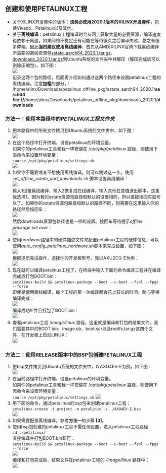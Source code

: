 ## 创建和使用PETALINUX工程
- 关于XILINX开发套件的版本：**请务必使用2020.1版本的XILINX开发套件**，包括Vivado、Petalinux以及其他。
- 关于**离线编译**：petalinux工程编译时会从网上获取大量的必要资源，编译速度也依赖于网速，如果网络不稳定还有可能在等待很久之后编译失败，总之有很多弊端。因此**强烈建议使用离线编译**，首先从AMD|XILINX官网下载离线编译所需要的离线资源包[sstate_aarch64_2020.1.tar.gz](https://xilinx-ax-dl.entitlenow.com/dl/ul/2020/06/01/R210329478/sstate_aarch64_2020.1.tar.gz?hash=EqeKX8hOtjjXirWfThN0NA&expires=1677753350&filename=sstate_aarch64_2020.1.tar.gz)、[downloads_2020.1.tar.gz](https://xilinx-ax-dl.entitlenow.com/dl/ul/2020/06/01/R210329480/downloads_2020.1.tar.gz?hash=zfojKvkf1j-MM0E3Ba9UkQ&expires=1677753365&filename=downloads_2020.1.tar.gz)到Ubuntu系统的文件夹中并解压（解压完成后可以删除压缩包）。如下图：\
![](../.images_for_documents/3.png)\
记录这两个包的路径，后面再介绍如何通过这两个路径来设置petalinux工程的离线编译。注意**加粗**的部分，：\
/home/alinx/Downloads/petalinux_offline_pkg/sstate_aarch64_2020.1/**aarch64**
**file://**/home/alinx/Downloads/petalinux_offline_pkg/downloads_2020.1/**downloads**
### 方法一：使用本路径中的*PETALINUX工程文件夹*
1. 把本路径中的所有文件拷贝到Ubuntu系统的文件夹中，如下图：\
![](../.images_for_documents/1.png)
2. 在这个路径中打开终端，设置petalinux的环境变量。\
如果你的petalinux工具和我一样安装在 */opt/pkg/petalinux* 路径，则使用下面命令来设置环境变量：\
`source /opt/pkg/petalinux/settings.sh`\
![](../.images_for_documents/2.png)
3. 如果你不需要或者不想使用离线编译，则可以跳过这一步。使用*set_offline_sstate_and_downloads.sh* 脚本设置离线编译：\
![](../.images_for_documents/6.png)\
输入1设置离线编译，输入2恢复成在线编译，输入其他任意值退出脚本，这里我选择1。因为我的sstate资源包路径和默认的设置相同，所以直接按回车就可以了。如果你的sstate资源包路径和默认的路径不同，则需要在这里输入你的路径然后按回车：\
![](../.images_for_documents/7.png)\
然后downloads资源包路径也是一样的设置。按回车等待提示*offline package set over*：\
![](../.images_for_documents/8.png)
4. 使用*hardware*路径中的硬件描述文件来配置petalinux工程的硬件信息，可以使用*auto_config_petalinux_hardware.sh*脚本来完成设置，如下图：\
![](../.images_for_documents/4.png)\
根据提示完成操作，选择你的开发板型号，我以AXU2CG-E为例：\
![](../.images_for_documents/5.png)
5. 现在就可以编译petalinux工程了，在终端中输入下面的命令编译工程并在编译完成后打包BOOT.bin：\
`petalinux-build && petalinux-package --boot --u-boot --fsbl --fpga --force`\
即使是使用离线编译，每个工程的第一次编译都会花上较长的时间。耐心等待编译完成：\
![](../.images_for_documents/9.png)\
编译成功!!!并且打包了BOOT.bin：\
![](../.images_for_documents/10.png)
6. 查看petalinux工程 */image/linux* 路径，这里就是编译和打包的结果文件。我们需要其中的BOOT.bin、image.ub、boot.scr以及rootfs.tar.gz这四个文件，在开发板上启动LINUX：\
![](../.images_for_documents/11.png)

### 方法二：使用RELEASE版本中的BSP包创建PETALINUX工程
1. 把bsp文件拷贝到Ubuntu系统的文件夹中，以AXU4EV-E为例，如下图：\
![](../.images_for_documents/12.png)
2. 在当前路径中打开终端，设置petalinux的环境变量。\
如果你的petalinux工具和我一样安装在 /opt/pkg/petalinux 路径，则使用下面命令来设置环境变量：\
`source /opt/pkg/petalinux/settings.sh`
![](../.images_for_documents/13.png)
3. 用下面的命令，通过petalinux的bsp包来创建petalinux工程：\
`petalinux-create -t project -n petalinux -s ./AXU4EV-E.bsp`\
![](../.images_for_documents/14.png)
4. 如果需要配置离线编译，参考**方法一**的步骤 **[3]**。
5. 使用bsp包创建的petalinux工程不需任何设置，进入petalinux工程路径\
`cd ./petalinux/`\
直接编译并打包BOOT.bin即可：\
`petalinux-build && petalinux-package --boot --u-boot --fsbl --fpga --force`\
![](../.images_for_documents/15.png)\
编译和打包完成后，结果文件在petalinux工程的 */image/linux* 路径中：\
![](../.images_for_documents/11.png)